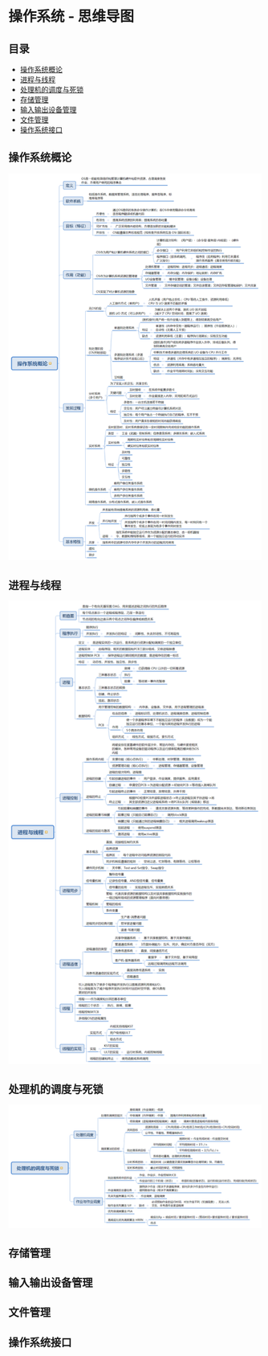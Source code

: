 # 操作系统 - 思维导图

## 目录

- [操作系统概论](#操作系统概论)
- [进程与线程](#进程与线程)
- [处理机的调度与死锁](#处理机的调度与死锁)
- [存储管理](#存储管理)
- [输入输出设备管理](#输入输出设备管理)
- [文件管理](#文件管理)
- [操作系统接口](#操作系统接口)

## 操作系统概论

![](./操作系统概论.png)

## 进程与线程

![](./进程与线程.png)

## 处理机的调度与死锁

![](./处理机的调度与死锁.png)

## 存储管理


## 输入输出设备管理


## 文件管理


## 操作系统接口

